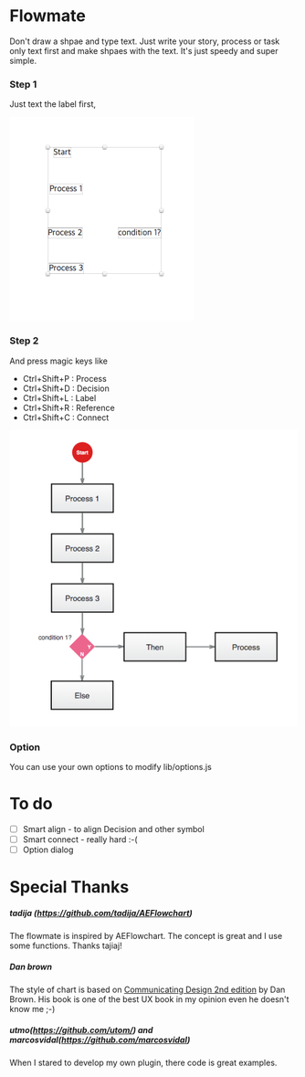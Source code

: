 # Flowmate

Don't draw a shpae and type text. Just write your story, process or task only text first and make shpaes with the text. It's just speedy and super simple. 

### Step 1
Just text the label first, 

![before](doc/before.png)

### Step 2
And press magic keys like 
* Ctrl+Shift+P : Process 
* Ctrl+Shift+D : Decision
* Ctrl+Shift+L : Label
* Ctrl+Shift+R : Reference
* Ctrl+Shift+C : Connect

![after](doc/after.png)

### Option

You can use your own options to modify lib/options.js

# To do

- [ ] Smart align - to align Decision and other symbol
- [ ] Smart connect - really hard :-(
- [ ] Option dialog 

# Special Thanks 

##### tadija (https://github.com/tadija/AEFlowchart)

The flowmate is inspired by AEFlowchart. The concept is great and I use some functions. Thanks tajiaj!

##### Dan brown

The style of chart is based on [Communicating Design 2nd edition](http://www.amazon.com/Communicating-Design-Developing-Documentation-Planning/dp/0321712463) by Dan Brown. His book is one of the best UX book in my opinion even he doesn't know me ;-) 

##### utmo(https://github.com/utom/) and marcosvidal(https://github.com/marcosvidal)

When I stared to develop my own plugin, there code is great examples. 
